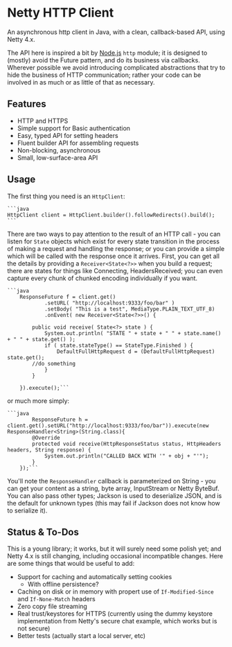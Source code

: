 Netty HTTP Client
=================

An asynchronous http client in Java, with a clean, callback-based API, using Netty 4.x.

The API here is inspired a bit by [Node.js](http://nodejs.org)
``http`` module; it is designed to (mostly) avoid the 
Future pattern, and do its business via callbacks.  Wherever possible we avoid
introducing complicated abstractions that try to hide the business of HTTP
communication;  rather your code can be involved in as much or as little
of that as necessary.

Features
--------

 * HTTP and HTTPS
 * Simple support for Basic authentication
 * Easy, typed API for setting headers
 * Fluent builder API for assembling requests
 * Non-blocking, asynchronous
 * Small, low-surface-area API

Usage
-----

The first thing you need is an ``HttpClient``:

	```java
	HttpClient client = HttpClient.builder().followRedirects().build();
	```
There are two ways to pay attention to the result of an HTTP call - you can listen
for <code>State</code> objects which exist for every state transition in the process
of making a request and handling the response;  or you can provide a simple which
will be called with the response once it arrives.  First, you can get all the details
by providing a ``Receiver<State<?>>`` when you build a request;  there are states for
things like Connecting, HeadersReceived;  you can even capture every chunk of chunked
encoding individually if you want.  

	```java
        ResponseFuture f = client.get()
                .setURL( "http://localhost:9333/foo/bar" )
                .setBody( "This is a test", MediaType.PLAIN_TEXT_UTF_8)
                .onEvent( new Receiver<State<?>>() {

            public void receive( State<?> state ) {
                System.out.println( "STATE " + state + " " + state.name() + " " + state.get() );
                if ( state.stateType() == StateType.Finished ) {
                    DefaultFullHttpRequest d = (DefaultFullHttpRequest) state.get();
		    //do something
                }
            }

        }).execute();```

or much more simply:

	```java
	        ResponseFuture h = client.get().setURL("http://localhost:9333/foo/bar")).execute(new ResponseHandler<String>(String.class){
            @Override
            protected void receive(HttpResponseStatus status, HttpHeaders headers, String response) {
                System.out.println("CALLED BACK WITH '" + obj + "'");
            }
        });```

You'll note the ``ResponseHandler`` callback is parameterized on String - you can get your content as a
string, byte array, InputStream or Netty ByteBuf.  You can also pass other types;  Jackson is used to
deserialize JSON, and is the default for unknown types (this may fail if Jackson does not know how to
serialize it).


Status & To-Dos
---------------

This is a young library;  it works, but it will surely need some polish yet;  and Netty 4.x is still
changing, including occasional incompatible changes.  Here are some things that would be useful to add:

 * Support for caching and automatically setting cookies
   * With offline persistence?
 * Caching on disk or in memory with propert use of ``If-Modified-Since`` and ``If-None-Match`` headers
 * Zero copy file streaming
 * Real trust/keystores for HTTPS (currently using the dummy keystore implementation from 
Netty's secure chat example, which works but is not secure)
 * Better tests (actually start a local server, etc)

